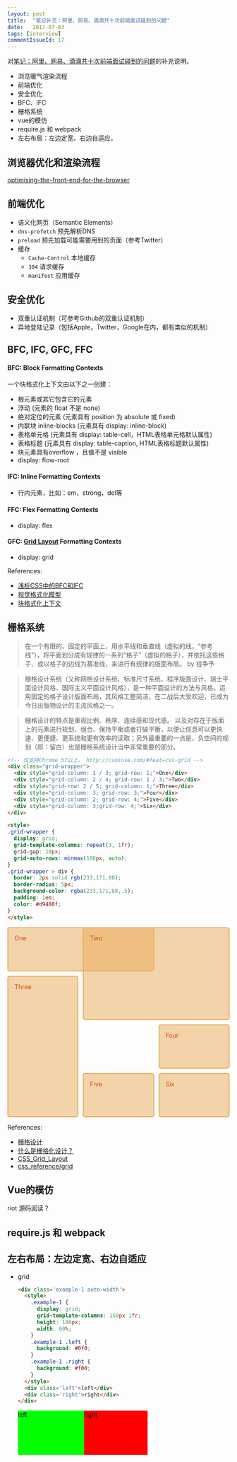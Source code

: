 ```yaml
---
layout: post
title:  "笔记补充：阿里、网易、滴滴共十次前端面试碰到的问题"
date:   2017-07-03
tags: [interview]
commentIssueId: 17
---
```


对[笔记：阿里、网易、滴滴共十次前端面试碰到的问题](https://zhoukekestar.github.io/notes/2017/06/07/interview-answers.html)的补充说明。
* 浏览暖气渲染流程
* 前端优化
* 安全优化
* BFC、IFC
* 栅格系统
* vue的模仿
* require.js 和 webpack
* 左右布局：左边定宽、右边自适应，

## 浏览器优化和渲染流程
[optimising-the-front-end-for-the-browser](http://jinlong.github.io/2017/05/08/optimising-the-front-end-for-the-browser/)


## 前端优化
* 语义化网页（Semantic Elements）
* `dns-prefetch` 预先解析DNS
* `preload` 预先加载可能需要用到的页面（参考Twitter）
* 缓存
  * `Cache-Control` 本地缓存
  * `304` 请求缓存
  * `manifest` 应用缓存

## 安全优化
* 双重认证机制（可参考Github的双重认证机制）
* 异地登陆记录（包括Apple，Twitter，Google在内，都有类似的机制）

## BFC, IFC, GFC, FFC

#### BFC: Block Formatting Contexts

一个块格式化上下文由以下之一创建：
* 根元素或其它包含它的元素
* 浮动 (元素的 float 不是 none)
* 绝对定位的元素 (元素具有 position 为 absolute 或 fixed)
* 内联块 inline-blocks (元素具有 display: inline-block)
* 表格单元格 (元素具有 display: table-cell，HTML表格单元格默认属性)
* 表格标题 (元素具有 display: table-caption, HTML表格标题默认属性)
* 块元素具有overflow ，且值不是 visible
* display: flow-root

#### IFC: Inline Formatting Contexts
* 行内元素，比如：em，strong，del等

#### FFC: Flex Formatting Contexts
* display: flex


#### GFC: [Grid Layout](https://developer.mozilla.org/en-US/docs/Web/CSS/CSS_Grid_Layout) Formatting Contexts
* display: grid

References:
* [浅析CSS中的BFC和IFC](http://www.cnblogs.com/Candybunny/p/6222939.html)
* [视觉格式化模型](https://developer.mozilla.org/zh-CN/docs/Web/Guide/CSS/Visual_formatting_model)
* [块格式化上下文](https://developer.mozilla.org/zh-CN/docs/Web/Guide/CSS/Block_formatting_context)

## 栅格系统

> 在一个有限的、固定的平面上，用水平线和垂直线（虚拟的线，“参考线”），将平面划分成有规律的一系列“格子”（虚拟的格子），并依托这些格子、或以格子的边线为基准线，来进行有规律的版面布局。 by 钱争予

> 栅格设计系统（又称网格设计系统、标准尺寸系统、程序版面设计、瑞士平面设计风格、国际主义平面设计风格），是一种平面设计的方法与风格。运用固定的格子设计版面布局，其风格工整简洁，在二战后大受欢迎，已成为今日出版物设计的主流风格之一。

> 栅格设计的特点是重视比例、秩序、连续感和现代感。 以及对存在于版面上的元素进行规划、组合、保持平衡或者打破平衡，以便让信息可以更快速、更便捷、更系统和更有效率的读取；另外最重要的一点是，负空间的规划（即：留白）也是栅格系统设计当中非常重要的部分。

```html
<!-- 仅支持Chrome 57以上， http://caniuse.com/#feat=css-grid -->
<div class="grid-wrapper">
  <div style="grid-column: 1 / 3; grid-row: 1;">One</div>
  <div style="grid-column: 2 / 4; grid-row: 1 / 3;">Two</div>
  <div style="grid-row: 2 / 5; grid-column: 1;">Three</div>
  <div style="grid-column: 3; grid-row: 3;">Four</div>
  <div style="grid-column: 2; grid-row: 4;">Five</div>
  <div style="grid-column: 3;grid-row: 4;">Six</div>
</div>

<style>
.grid-wrapper {
  display: grid;
  grid-template-columns: repeat(3, 1fr);
  grid-gap: 10px;
  grid-auto-rows: minmax(100px, auto);
}
.grid-wrapper > div {
  border: 2px solid rgb(233,171,88);
  border-radius: 5px;
  background-color: rgba(233,171,88,.5);
  padding: 1em;
  color: #d9480f;
}
</style>
```

<div class="grid-wrapper">
  <div style="grid-column: 1 / 3; grid-row: 1;">One</div>
  <div style="grid-column: 2 / 4; grid-row: 1 / 3;">Two</div>
  <div style="grid-row: 2 / 5; grid-column: 1;">Three</div>
  <div style="grid-column: 3; grid-row: 3;">Four</div>
  <div style="grid-column: 2; grid-row: 4;">Five</div>
  <div style="grid-column: 3;grid-row: 4;">Six</div>
</div>

<style>
.grid-wrapper {
  display: grid;
  grid-template-columns: repeat(3, 1fr);
  grid-gap: 10px;
  grid-auto-rows: minmax(100px, auto);
}
.grid-wrapper > div {
  border: 2px solid rgb(233,171,88);
  border-radius: 5px;
  background-color: rgba(233,171,88,.5);
  padding: 1em;
  color: #d9480f;
}
</style>

References:
* [栅格设计](https://zh.wikipedia.org/wiki/%E6%A0%85%E6%A0%BC%E8%AE%BE%E8%AE%A1)
* [什么是栅格化设计？](https://www.zhihu.com/question/19602912)
* [CSS_Grid_Layout](https://developer.mozilla.org/en-US/docs/Web/CSS/CSS_Grid_Layout)
* [css_reference/grid](https://tympanus.net/codrops/css_reference/grid)

## Vue的模仿
riot 源码阅读？

## require.js 和 webpack

## 左右布局：左边定宽、右边自适应
<style>
.auto-width {
  animation-name: auto-width;
  animation-duration: 10s;
  animation-iteration-count: infinite;
  animation-timing-function: linear;
  box-sizing: border-box;
}
@keyframes auto-width {
  0 { width: 60%;}
  50% {width: 100%;}
  100% {width: 60%;}
}
</style>
  * grid
    ```html
    <div class='example-1 auto-width'>
      <style>
        .example-1 {
          display: grid;
          grid-template-columns: 150px 1fr;
          height: 100px;
          width: 60%;
        }
        .example-1 .left {
          background: #0f0;
        }
        .example-1 .right {
          background: #f00;
        }
      </style>
      <div class='left'>left</div>
      <div class='right'>right</div>
    </div>
    ```
    <div class='example-1 auto-width'>
      <style>
        .example-1 {
          display: grid;
          grid-template-columns: 150px 1fr;
          height: 100px;
          width: 60%;
        }
        .example-1 .left {
          background: #0f0;
        }
        .example-1 .right {
          background: #f00;
        }
      </style>
      <div class='left'>left</div>
      <div class='right'>right</div>
    </div>

